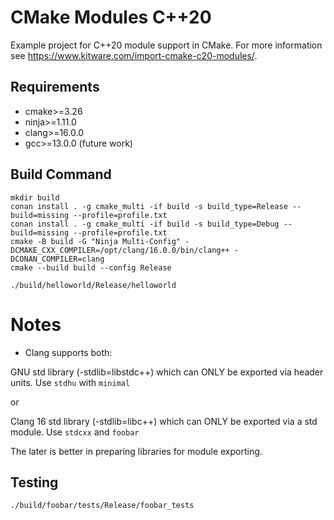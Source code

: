 # CMake Modules C++20

Example project for C++20 module support in CMake. For more information see https://www.kitware.com/import-cmake-c20-modules/.

## Requirements

* cmake>=3.26
* ninja>=1.11.0
* clang>=16.0.0
* gcc>=13.0.0 (future work)

## Build Command
```
mkdir build
conan install . -g cmake_multi -if build -s build_type=Release --build=missing --profile=profile.txt
conan install . -g cmake_multi -if build -s build_type=Debug --build=missing --profile=profile.txt
cmake -B build -G "Ninja Multi-Config" -DCMAKE_CXX_COMPILER=/opt/clang/16.0.0/bin/clang++ -DCONAN_COMPILER=clang
cmake --build build --config Release

./build/helloworld/Release/helloworld
```

# Notes

* Clang supports both:

GNU std library (-stdlib=libstdc++) which
can ONLY be exported via header units. Use
`stdhu` with `minimal`

or 

Clang 16 std library (-stdlib=libc++) which
can ONLY be exported via a std module. Use
`stdcxx` and `foobar`

The later is better in preparing libraries for
module exporting.



## Testing
```
./build/foobar/tests/Release/foobar_tests
```
